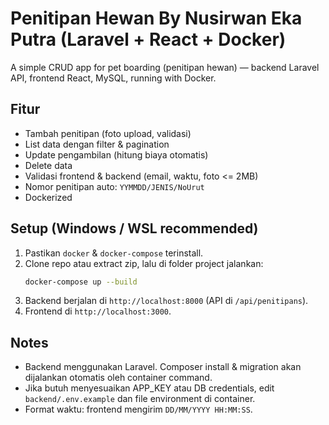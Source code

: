 # Penitipan Hewan By Nusirwan Eka Putra (Laravel + React + Docker)

A simple CRUD app for pet boarding (penitipan hewan) — backend Laravel API, frontend React, MySQL, running with Docker.

## Fitur
- Tambah penitipan (foto upload, validasi)
- List data dengan filter & pagination
- Update pengambilan (hitung biaya otomatis)
- Delete data
- Validasi frontend & backend (email, waktu, foto <= 2MB)
- Nomor penitipan auto: `YYMMDD/JENIS/NoUrut`
- Dockerized

## Setup (Windows / WSL recommended)
1. Pastikan `docker` & `docker-compose` terinstall.
2. Clone repo atau extract zip, lalu di folder project jalankan:
   ```bash
   docker-compose up --build
   ```
3. Backend berjalan di `http://localhost:8000` (API di `/api/penitipans`).
4. Frontend di `http://localhost:3000`.

## Notes
- Backend menggunakan Laravel. Composer install & migration akan dijalankan otomatis oleh container command.
- Jika butuh menyesuaikan APP_KEY atau DB credentials, edit `backend/.env.example` dan file environment di container.
- Format waktu: frontend mengirim `DD/MM/YYYY HH:MM:SS`.
